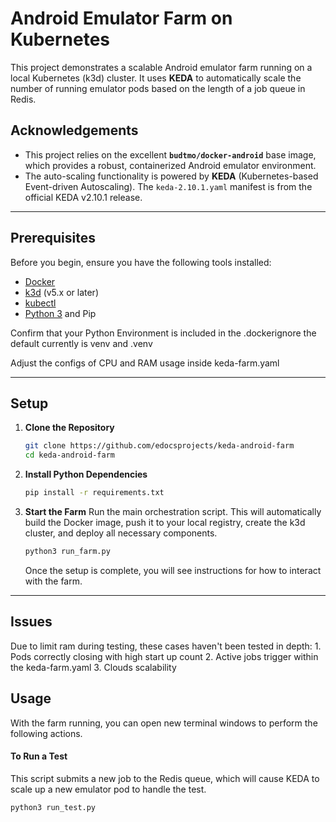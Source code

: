 # Android Emulator Farm on Kubernetes

This project demonstrates a scalable Android emulator farm running on a local Kubernetes (k3d) cluster. It uses **KEDA** to automatically scale the number of running emulator pods based on the length of a job queue in Redis.

## Acknowledgements

* This project relies on the excellent **`budtmo/docker-android`** base image, which provides a robust, containerized Android emulator environment.
* The auto-scaling functionality is powered by **KEDA** (Kubernetes-based Event-driven Autoscaling). The `keda-2.10.1.yaml` manifest is from the official KEDA v2.10.1 release.

---
## Prerequisites

Before you begin, ensure you have the following tools installed:
* [Docker](https://www.docker.com/)
* [k3d](https://k3d.io/) (v5.x or later)
* [kubectl](https://kubernetes.io/docs/tasks/tools/)
* [Python 3](https://www.python.org/) and Pip

Confirm that your Python Environment is included in the .dockerignore the default currently is venv and .venv

Adjust the configs of CPU and RAM usage inside keda-farm.yaml

---
## Setup

1.  **Clone the Repository**
    ```bash
    git clone https://github.com/edocsprojects/keda-android-farm
    cd keda-android-farm
    ```

2.  **Install Python Dependencies**
    ```bash
    pip install -r requirements.txt
    ```

3.  **Start the Farm**
    Run the main orchestration script. This will automatically build the Docker image, push it to your local registry, create the k3d cluster, and deploy all necessary components.
    ```bash
    python3 run_farm.py
    ```
    Once the setup is complete, you will see instructions for how to interact with the farm.

---

## Issues

Due to limit ram during testing, these cases haven't been tested in depth:
    1. Pods correctly closing with high start up count
    2. Active jobs trigger within the keda-farm.yaml
    3. Clouds scalability

## Usage

With the farm running, you can open new terminal windows to perform the following actions.

#### To Run a Test
This script submits a new job to the Redis queue, which will cause KEDA to scale up a new emulator pod to handle the test.
```bash
python3 run_test.py
